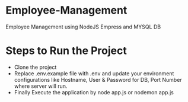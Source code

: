 # Employee-Management
Employee Management using NodeJS Empress and MYSQL DB

# Steps to Run the Project
- Clone the project
- Replace .env.example file with .env and update your environment configurations like Hostname, User & Password for DB, Port Number where server will run.
- Finally Execute the application by node app.js or nodemon app.js

